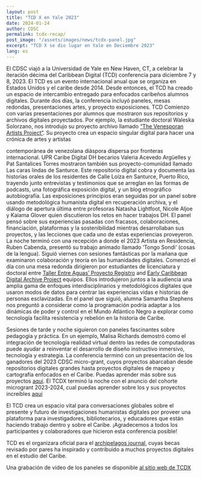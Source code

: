 ```yaml
---
layout: post
title: "TCD X en Yale 2023"
date: 2024-01-24
author: CDSC
permalink: tcdx-recap/
post_image: "/assets/images/news/tcdx-panel.jpg"
excerpt: "TCD X se dio lugar en Yale en Deciembre 2023"
lang: es
---
```


El CDSC viajó a la Universidad de Yale en New Haven, CT, a celebrar la iteración décima del Caribbean Digital (TCD) conferencia para diciembre 7 y 8, 2023. El TCD es un evento internacional anual que se organiza en Estados Unidos y el caribe desde 2014. Desde entonces, el TCD ha creado un espacio de intercambio entregado para enfocados caribeños alumnos digitales. Durante dos días, la conferencia incluyó paneles, mesas redondas, presentaciones artes, y proyecto exposiciones. 
TCD Comienzo con varias presentaciones por alumnos que mostraron sus repositorios y archivos digitales proyectados. Por ejemplo, la estudiante doctoral Waleska Solorzano, nos introdujo su proyecto archivo llamado [“The Venesporan Artists Project”](https://www.venesporanartists.org/). Su proyecto crea un espacio singular digital para hacer una crónica de artes y artistas

contemporánea de venezolana diáspora dispersa por fronteras internacional. UPR Caribe Digital DH becarios Valeria Acevedo Argüelles y Pat Santalices Torres mostraron también sus proyecto-comunidad llamado Las caras lindas de Santurce. Este repositorio digital cobra y documenta las historias orales de los residentes de Calle Loíza en Santurce, Puerto Rico, trayendo junto entrevistas y testimonios que se arreglan en las formas de podcasts, una fotográfica exposición digital, y un blog etnográfico autobiografía. Las exposiciones principios eran seguidas por un panel sobre usando metodológica humanista digital en recuperación archiva, y el diálogo de apertura última entre profesoras Natasha Lightfoot, Nicole Aljoe y Kaiama Glover quien discutieron los retos en hacer trabajos DH. El panel pensó sobre sus experiencias pasadas con fracasos, colaboraciones, financiación, plataformas y la sostenibilidad mientras desarrollaban sus proyectos, y las lecciones que cada uno de estas experiencias proveyeron. La noche terminó con una recepción a donde el 2023 Artista en Residencia, Ruben Cabenda, presentó su trabajo animado llamado ‘Tongo Sondi’ (cosas de la lengua).
Siguió viernes con sesiones fantásticas por la mañana que examinaron colaboración y teoría en las humanidades digitales. Comenzó el día con una mesa redonda dirigieron por estudiantes de licenciatura y doctoral entre [Taller Entre Aguas’ Proyecto Registro](https://www.dslprojects.org/newsletter/fall-2023-call-for-solidarity-fellows) and [Early Caribbean Digital Archive Project](https://ecda.northeastern.edu/home/about/) equipos. Ellos introdujeron juntos a la audiencia una amplia gama de enfoques interdisciplinarios y metodológicos digitales que usaron modos de datos para centrar las experiencias vidas e historias de personas esclavizadas. En el panel que siguió, alumna Samantha Stephens nos preguntó a considerar como la programación podría adaptar a los dinámicas de poder y control en el Mundo Atlántico Negro a explorar como tecnología facilita resistencia y rebelión en la historia de Caribe. 

Sesiones de tarde y noche siguieron con paneles fascinantes sobre pedagogía y práctica. En un ejemplo, Malisa Richards demostró como el integración de tecnología realidad virtual dentro las redes de computadoras puede ayudar a reinventar el desarrollo de diseño instructivo inmersivo, tecnología y estrategia. La conferencia terminó con un presentación de los ganadores del 2023 CDSC micro-grant, cuyos proyectos abarcaban desde repositorios digitales grandes hasta proyectos digitales de mapeo y cartografía enfocados en el Caribe. Puedas aprender más sobre sus proyectos [aquí](https://cdscollective.org/microgrant-recipients-2022/). El TCDX terminó la noche con el anuncio del cohorte microgrant 2023-2024, cual puedas aprender sobre los y sus proyectos increíbles [aquí](https://cdscollective.org/microgrant-recipients-2023/)

El TCD crea un espacio vital para conversaciones globales sobre el presente y futuro de investigaciones humanistas digitales por proveer una plataforma para investigadores, bibliotecarios, y educadores que están haciendo trabajo dentro y sobre el Caribe. ¡Agradecemos a todos los participantes y colaboradores que hicieron esta conferencia posible!

TCD es el organizara oficial para el [archipelagos journal](https://archipelagosjournal.org/), cuyas becas revisado por pares ha inspirado y contribuido a muchos proyectos digitales en el estudio del Caribe. 

Una grabación de video de los paneles se disponible [al sitio web de TCDX](https://www.youtube.com/watch?v=JS2m24lYpeQ&t=33248s)
